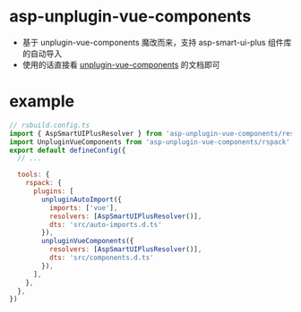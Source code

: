 # asp-unplugin-vue-components

- 基于 unplugin-vue-components 魔改而来，支持 asp-smart-ui-plus 组件库的自动导入
- 使用的话直接看 [unplugin-vue-components](https://github.com/unplugin/unplugin-vue-components) 的文档即可

# example

```js
// rsbuild.config.ts
import { AspSmartUIPlusResolver } from 'asp-unplugin-vue-components/resolvers'
import UnpluginVueComponents from 'asp-unplugin-vue-components/rspack'
export default defineConfig({
  // ...

  tools: {
    rspack: {
      plugins: [
        unpluginAutoImport({
          imports: ['vue'],
          resolvers: [AspSmartUIPlusResolver()],
          dts: 'src/auto-imports.d.ts'
        }),
        unpluginVueComponents({
          resolvers: [AspSmartUIPlusResolver()],
          dts: 'src/components.d.ts'
        }),
      ],
    },
  },
})
```

